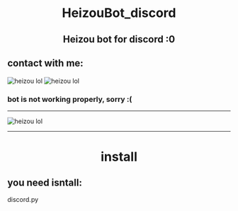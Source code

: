 <h1 align="center">HeizouBot_discord </h2>

<h2 align="center">Heizou bot for discord :0 </h2>

 <h2>contact with me:</h2> <img src="https://img.shields.io/static/v1?label=telegram&message=@grechka_GK&color=blue&style=plastic&logo=telegram" align="center" alt="heizou lol">

<img src="https://img.shields.io/static/v1?label=discord&message=GrechkaGK+7245&color=8847b3&style=plastic&logo=discord" align="center" alt="heizou lol">

<h3>bot is not working properly, sorry :(</h3>

---

<img src="https://i.pinimg.com/564x/d2/f1/a6/d2f1a664e6085f90e911d263864b1fd2.jpg" align="center" alt="heizou lol">


---

<h1 align="center">install </h2>

<h2>you need isntall: </h2>

discord.py